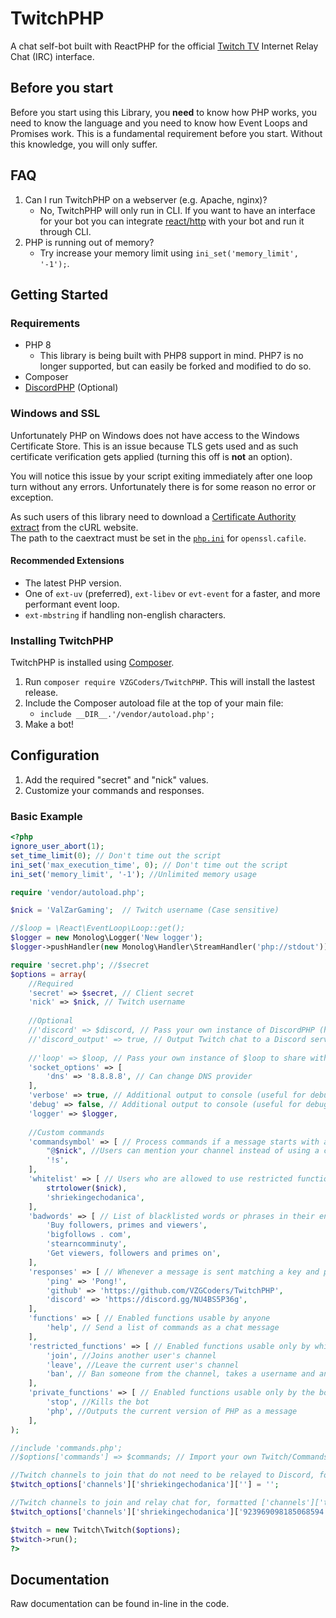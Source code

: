 TwitchPHP
====

A chat self-bot built with ReactPHP for the official [Twitch TV](https://www.twitch.tv) Internet Relay Chat (IRC) interface.

## Before you start

Before you start using this Library, you **need** to know how PHP works, you need to know the language and you need to know how Event Loops and Promises work. This is a fundamental requirement before you start. Without this knowledge, you will only suffer.

## FAQ

1. Can I run TwitchPHP on a webserver (e.g. Apache, nginx)?
    - No, TwitchPHP will only run in CLI. If you want to have an interface for your bot you can integrate [react/http](https://github.com/ReactPHP/http) with your bot and run it through CLI.
2. PHP is running out of memory?
    - Try increase your memory limit using `ini_set('memory_limit', '-1');`.

## Getting Started

### Requirements

- PHP 8
    - This library is being built with PHP8 support in mind. PHP7 is no longer supported, but can easily be forked and modified to do so.
- Composer
- [DiscordPHP](https://github.com/discord-php/DiscordPHP/) (Optional)

### Windows and SSL

Unfortunately PHP on Windows does not have access to the Windows Certificate Store. This is an issue because TLS gets used and as such certificate verification gets applied (turning this off is **not** an option).

You will notice this issue by your script exiting immediately after one loop turn without any errors. Unfortunately there is for some reason no error or exception.

As such users of this library need to download a [Certificate Authority extract](https://curl.haxx.se/docs/caextract.html) from the cURL website.<br>
The path to the caextract must be set in the [`php.ini`](https://secure.php.net/manual/en/openssl.configuration.php) for `openssl.cafile`.

#### Recommended Extensions

- The latest PHP version.
- One of `ext-uv` (preferred), `ext-libev` or `evt-event` for a faster, and more performant event loop.
- `ext-mbstring` if handling non-english characters.

### Installing TwitchPHP

TwitchPHP is installed using [Composer](https://getcomposer.org).

1. Run `composer require VZGCoders/TwitchPHP`. This will install the lastest release.
2. Include the Composer autoload file at the top of your main file:
    - `include __DIR__.'/vendor/autoload.php';`
3. Make a bot!

## Configuration

1. Add the required "secret" and "nick" values.
2. Customize your commands and responses.

### Basic Example

```php
<?php
ignore_user_abort(1);
set_time_limit(0); // Don't time out the script
ini_set('max_execution_time', 0); // Don't time out the script
ini_set('memory_limit', '-1'); //Unlimited memory usage

require 'vendor/autoload.php';

$nick = 'ValZarGaming';  // Twitch username (Case sensitive)

//$loop = \React\EventLoop\Loop::get();
$logger = new Monolog\Logger('New logger');
$logger->pushHandler(new Monolog\Handler\StreamHandler('php://stdout'));

require 'secret.php'; //$secret
$options = array(
    //Required
    'secret' => $secret, // Client secret
    'nick' => $nick, // Twitch username
    
    //Optional
    //'discord' => $discord, // Pass your own instance of DiscordPHP (https://github.com/discord-php/DiscordPHP)    
    //'discord_output' => true, // Output Twitch chat to a Discord server's channel
    
    //'loop' => $loop, // Pass your own instance of $loop to share with other ReactPHP applications
    'socket_options' => [
        'dns' => '8.8.8.8', // Can change DNS provider
    ],
    'verbose' => true, // Additional output to console (useful for debugging TwitchPHP)
    'debug' => false, // Additional output to console (useful for debugging communications with Twitch)
    'logger' => $logger,
    
    //Custom commands
    'commandsymbol' => [ // Process commands if a message starts with a prefix in this array
        "@$nick", //Users can mention your channel instead of using a command symbol prefix
		'!s',
    ],
    'whitelist' => [ // Users who are allowed to use restricted functions
        strtolower($nick),
        'shriekingechodanica',
    ],
    'badwords' => [ // List of blacklisted words or phrases in their entirety; User will be immediately banned with reason 'badword' if spoken in chat
        'Buy followers, primes and viewers',
		'bigfollows . com',
		'stearncomminuty',
        'Get viewers, followers and primes on',
    ],
    'responses' => [ // Whenever a message is sent matching a key and prefixed with a command symbol, reply with the defined value
        'ping' => 'Pong!',
        'github' => 'https://github.com/VZGCoders/TwitchPHP',
        'discord' => 'https://discord.gg/NU4BS5P36g',
    ],
    'functions' => [ // Enabled functions usable by anyone
        'help', // Send a list of commands as a chat message
    ],
    'restricted_functions' => [ // Enabled functions usable only by whitelisted users
        'join', //Joins another user's channel
        'leave', //Leave the current user's channel
        'ban', // Ban someone from the channel, takes a username and an optional reason
    ],
    'private_functions' => [ // Enabled functions usable only by the bot owner sharing the same username as the bot
        'stop', //Kills the bot
        'php', //Outputs the current version of PHP as a message
    ],
);

//include 'commands.php';
//$options['commands'] => $commands; // Import your own Twitch/Commands object to add additional functions

//Twitch channels to join that do not need to be relayed to Discord, formatted ['channels']['twitch_username'][''] = ''
$twitch_options['channels']['shriekingechodanica'][''] = '';

//Twitch channels to join and relay chat for, formatted ['channels']['twitch_username']['discord_guild_id'] = 'discord_channel_id'
$twitch_options['channels']['shriekingechodanica']['923969098185068594'] = '924019611534503996';

$twitch = new Twitch\Twitch($options);
$twitch->run();
?>
```

## Documentation

Raw documentation can be found in-line in the code.
